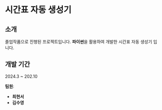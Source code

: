 # 시간표 자동 생성기

## 소개 
졸업작품으로 진행된 프로젝트입니다. **파이썬**을 활용하여 개발한 시간표 자동 생성기 입니다.

## 개발 기간
2024.3 ~ 202.10

**팀원**:
- **최현서**
- **김수영**


  

